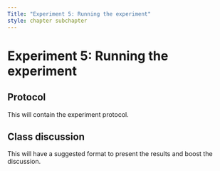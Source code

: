 ```yaml
---
Title: "Experiment 5: Running the experiment"
style: chapter subchapter
---
```


# **Experiment 5:** Running the experiment

## Protocol

This will contain the experiment protocol.

## Class discussion

This will have a suggested format to present the results and boost the discussion.
